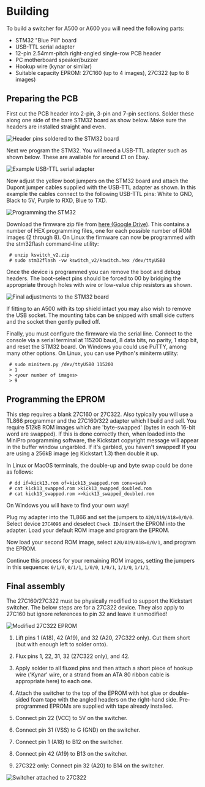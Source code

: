 # Building

To build a switcher for A500 or A600 you will need the following parts:
- STM32 "Blue Pill" board 
- USB-TTL serial adapter
- 12-pin 2.54mm-pitch right-angled single-row PCB header
- PC motherboard speaker/buzzer
- Hookup wire (kynar or similar)
- Suitable capacity EPROM: 27C160 (up to 4 images), 27C322 (up to 8 images)

## Preparing the PCB

First cut the PCB header into 2-pin, 3-pin and 7-pin sections. Solder
these along one side of the bare STM32 board as show below. Make sure
the headers are installed straight and even.

![Header pins soldered to the STM32 board](assets/10_angled_headers_added.jpg)

Next we program the STM32. You will need a USB-TTL adapter such as
shown below. These are available for around £1 on Ebay.

![Example USB-TTL serial adapter](assets/22_usbttl.jpg)

Now adjust the yellow boot jumpers on the STM32 board and attach the
Dupont jumper cables supplied with the USB-TTL adapter as shown. In
this example the cables connect to the following USB-TTL pins:
White to GND, Black to 5V, Purple to RXD, Blue to TXD.

![Programming the STM32](assets/20_programming_stm32.jpg)

Download the firmware zip file from [here (Google Drive)](https://drive.google.com/file/d/0B6F45EdkSMp1MV80cnJWRXFXMkk/view). This
contains a number of HEX programming files, one for each possible
number of ROM images (2 through 8). On Linux the firmware can now be
programmed with the stm32flash command-line utility:
```
 # unzip kswitch_v2.zip
 # sudo stm32flash -vw kswitch_v2/kswitch.hex /dev/ttyUSB0
```

Once the device is programmed you can remove the boot and debug
headers. The boot-select pins should be forced to 00 by bridging the
appropriate through holes with wire or low-value chip resistors as
shown.

![Final adjustments to the STM32 board](assets/33_stm32_headers_removed.jpg)

If fitting to an A500 with its top shield intact you may also wish to
remove the USB socket. The mounting tabs can be snipped with small
side cutters and the socket then gently pulled off.

Finally, you must configure the firmware via the serial line. Connect
to the console via a serial terminal at 115200 baud, 8 data bits, no
parity, 1 stop bit, and reset the STM32 board. On Windows you could
use PuTTY, among many other options. On Linux, you can use Python's
miniterm utility:
```
 # sudo miniterm.py /dev/ttyUSB0 115200
 > 1
 > <your number of images>
 > 9
```

## Programming the EPROM

This step requires a blank 27C160 or 27C322. Also typically you will
use a TL866 programmer and the 27C160/322 adapter which I build and
sell. You require 512kB ROM images which are 'byte-swapped' (bytes in
each 16-bit word are swapped). If this is done correctly then, when
loaded into the MiniPro programming software, the Kickstart copyright
message will appear in the buffer window ungarbled. If it's garbled,
you haven't swapped! If you are using a 256kB image (eg Kickstart 1.3)
then double it up.

In Linux or MacOS terminals, the double-up and byte swap could be done
as follows:
```
 # dd if=kick13.rom of=kick13_swapped.rom conv=swab
 # cat kick13_swapped.rom >kick13_swapped_doubled.rom
 # cat kick13_swapped.rom >>kick13_swapped_doubled.rom
```
On Windows you will have to find your own way!

Plug my adapter into the TL866 and set the jumpers to
`A20/A19/A18=0/0/0`. Select device `27C4096` and deselect `Check
ID`.Insert the EPROM into the adapter. Load your default ROM image and
program the EPROM.

Now load your second ROM image, select `A20/A19/A18=0/0/1`, and program
the EPROM.

Continue this process for your remaining ROM images, setting the
jumpers in this sequence: `0/1/0`, `0/1/1`, `1/0/0`, `1/0/1`, `1/1/0`,
`1/1/1`,


## Final assembly

The 27C160/27C322 must be physically modified to support the Kickstart
switcher. The below steps are for a 27C322 device. They also apply to 27C160 but ignore references to pin 32 and leave it unmodified!

![Modified 27C322 EPROM](assets/30_modded_27c322.jpg)

1. Lift pins 1 (A18), 42 (A19), and 32 (A20, 27C322 only). Cut them short
   (but with enough left to solder onto).

2. Flux pins 1, 22, 31, 32 (27C322 only), and 42.

3. Apply solder to all fluxed pins and then attach a short piece of
hookup wire ('Kynar' wire, or a strand from an ATA 80 ribbon cable is
appropriate here) to each one.

4. Attach the switcher to the top of the EPROM with hot glue or
double-sided foam tape with the angled headers on the right-hand side.
Pre-programmed EPROMs are supplied with tape already installed.

5. Connect pin 22 (VCC) to 5V on the switcher.

6. Connect pin 31 (VSS) to G (GND) on the switcher.

7. Connect pin 1 (A18) to B12 on the switcher.

8. Connect pin 42 (A19) to B13 on the switcher.

9. 27C322 only: Connect pin 32 (A20) to B14 on the switcher.

![Switcher attached to 27C322](assets/36_stm32_attached_27c322.jpg)
